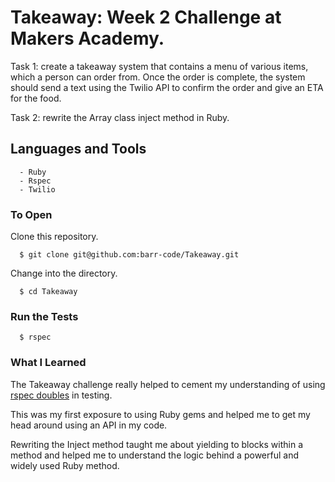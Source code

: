 # Takeaway: Week 2 Challenge at Makers Academy.
Task 1: create a takeaway system that contains a menu of various items, which a person can order from.
Once the order is complete, the system should send a text using the Twilio API to confirm the order and give
an ETA for the food.

Task 2: rewrite the Array class inject method in Ruby.

## Languages and Tools
```
  - Ruby
  - Rspec
  - Twilio
```

### To Open
Clone this repository.
```
  $ git clone git@github.com:barr-code/Takeaway.git
```

Change into the directory.
```
  $ cd Takeaway
```

### Run the Tests
```
  $ rspec
```

### What I Learned
The Takeaway challenge really helped to cement my understanding of using [rspec doubles](https://github.com/rspec/rspec-mocks) in testing.

This was my first exposure to using Ruby gems and helped me to get my head around using an API in my code.

Rewriting the Inject method taught me about yielding to blocks within a method and helped me to understand the logic behind a powerful and widely used Ruby method.
